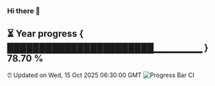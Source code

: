 ### Hi there 👋
⏳ Year progress { ███████████████████████▁▁▁▁▁▁▁ } 78.70 %
---
⏰ Updated on Wed, 15 Oct 2025 06:30:00 GMT
![Progress Bar CI](https://github.com/liununu/liununu/workflows/Progress%20Bar%20CI/badge.svg)
